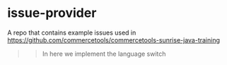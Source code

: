# issue-provider
A repo that contains example issues used in https://github.com/commercetools/commercetools-sunrise-java-training



>> In here we implement the language switch
